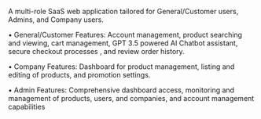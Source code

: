 A multi-role SaaS web application tailored for General/Customer users, Admins, and Company users.

• General/Customer Features: Account management, product searching and viewing, cart management, GPT 3.5 powered AI Chatbot assistant, secure checkout processes , and review order history.

• Company Features: Dashboard for product management, listing and editing of products, and promotion settings.

• Admin Features: Comprehensive dashboard access, monitoring and management of products, users, and companies, and account management capabilities
